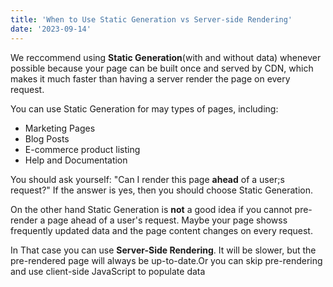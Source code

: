 ```yaml
---
title: 'When to Use Static Generation vs Server-side Rendering'
date: '2023-09-14'
---
```


We reccommend using **Static Generation**(with and without data) whenever possible because your page can be built once and served by CDN, which makes it much faster than having a server render the page on every request.

You can use Static Generation for may types of pages, including:
 
 - Marketing Pages
 - Blog Posts
 - E-commerce product listing
 - Help and Documentation

 You should ask yourself: "Can I render this page **ahead** of a user;s request?" If the answer is yes, then you should choose Static Generation.

 On the other hand Static Generation is **not** a good idea if you cannot pre-render a page  ahead of a user's request. Maybe your page showss frequently updated data and the page content changes on every request.

In That case you can use **Server-Side Rendering**. It will be slower, but the pre-rendered page will always be up-to-date.Or you can skip pre-rendering and use client-side JavaScript to populate data